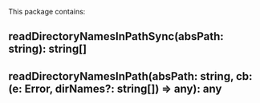 This package contains:

## readDirectoryNamesInPathSync(absPath: string): string[]

## readDirectoryNamesInPath(absPath: string, cb: (e: Error, dirNames?: string[]) => any): any
